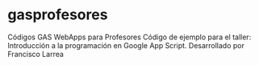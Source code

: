 # gasprofesores
Códigos GAS WebApps para Profesores
Código de ejemplo para el taller:
Introducción a la programación en Google App Script.
Desarrollado por Francisco Larrea
